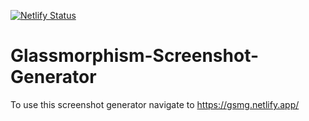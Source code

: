 [![Netlify Status](https://api.netlify.com/api/v1/badges/478b2d34-1e8a-41d9-a97f-22660ef63e28/deploy-status)](https://app.netlify.com/sites/gsmg/deploys)
# Glassmorphism-Screenshot-Generator

To use this screenshot generator navigate to https://gsmg.netlify.app/
